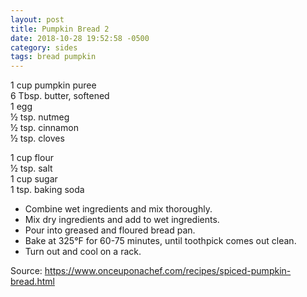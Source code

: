 ```yaml
---
layout: post
title: Pumpkin Bread 2
date: 2018-10-28 19:52:58 -0500
category: sides
tags: bread pumpkin
---
```

1 cup pumpkin puree  
6 Tbsp. butter, softened  
1 egg  
½ tsp. nutmeg  
½ tsp. cinnamon  
½ tsp. cloves  
  
1 cup flour  
½ tsp. salt  
1 cup sugar  
1 tsp. baking soda  


* Combine wet ingredients and mix thoroughly.
* Mix dry ingredients and add to wet ingredients.
* Pour into greased and floured bread pan.
* Bake at 325°F for 60-75 minutes, until toothpick comes out clean.
* Turn out and cool on a rack.

Source: <https://www.onceuponachef.com/recipes/spiced-pumpkin-bread.html>
